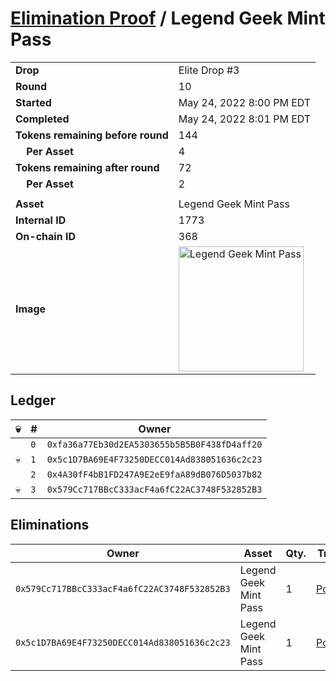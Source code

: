 # [Elimination Proof](./readme.md) / Legend Geek Mint Pass

|||
|---|---|
| **Drop** | Elite Drop #3 |
| **Round** | 10 |
| **Started** | May 24, 2022 8:00 PM EDT |
| **Completed** | May 24, 2022 8:01 PM EDT |
| **Tokens remaining before round** | 144 |
| **&nbsp;&nbsp;&nbsp;&nbsp;Per Asset** | 4 |
| **Tokens remaining after round** | 72 |
| **&nbsp;&nbsp;&nbsp;&nbsp;Per Asset** | 2 |
| | |
| **Asset** | Legend Geek Mint Pass |
| **Internal ID** | 1773 |
| **On-chain ID** | 368 |
| **Image** | <img src="https://tcdn.blokpax.com/9648a5d9-1894-4451-848b-435eeceff62a/bbac2d1ee27c0f6a356115b93f077fb1e93e001eb1629323e6811cd45422468f.png" height="200" alt="Legend Geek Mint Pass" /> |

## Ledger

| 💀 | # | Owner |
| --- | --- | --- |
|  | `0` | `0xfa36a77Eb30d2EA5303655b5B5B0F438fD4aff20` |
| 💀 | `1` | `0x5c1D7BA69E4F73250DECC014Ad838051636c2c23` |
|  | `2` | `0x4A30fF4bB1FD247A9E2eE9faA89dB076D5037b82` |
| 💀 | `3` | `0x579Cc717BBcC333acF4a6fC22AC3748F532852B3` |


## Eliminations

| Owner | Asset | Qty. | Transaction |
| --- | --- | --- | --- |
| `0x579Cc717BBcC333acF4a6fC22AC3748F532852B3` | Legend Geek Mint Pass | 1 | [Polygonscan](https://polygonscan.com/tx/0xe24b3cbcd32698e0b4e4b2b6c88a393e6bda681f9c189c7f06cab95ccff279cd) |
| `0x5c1D7BA69E4F73250DECC014Ad838051636c2c23` | Legend Geek Mint Pass | 1 | [Polygonscan](https://polygonscan.com/tx/0xacc0fb33e62973212dd5703c028f466eeec2e29b15569a42a552fa0b81cb9a69) |
